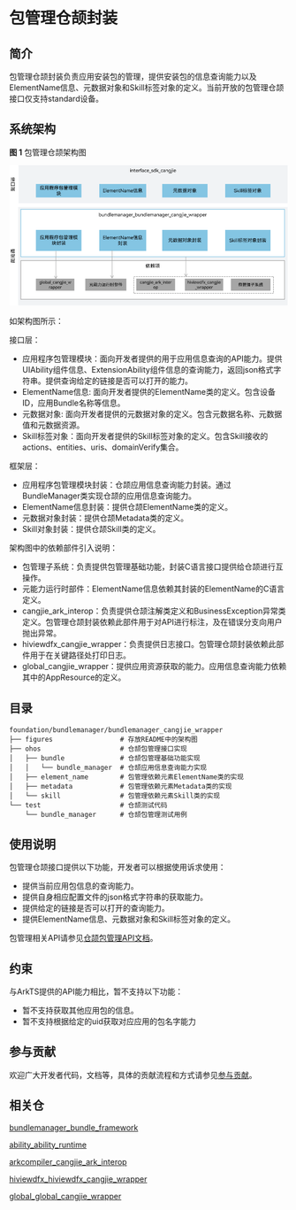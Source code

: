# 包管理仓颉封装

## 简介

包管理仓颉封装负责应用安装包的管理，提供安装包的信息查询能力以及ElementName信息、元数据对象和Skill标签对象的定义。当前开放的包管理仓颉接口仅支持standard设备。

## 系统架构

**图 1** 包管理仓颉架构图

![包管理仓颉架构图](figures/bundlemanager_cangjie_wrapper_architecture.png)

如架构图所示：

接口层：

- 应用程序包管理模块：面向开发者提供的用于应用信息查询的API能力。提供UIAbility组件信息、ExtensionAbility组件信息的查询能力，返回json格式字符串。提供查询给定的链接是否可以打开的能力。
- ElementName信息: 面向开发者提供的ElementName类的定义。包含设备ID，应用Bundle名称等信息。
- 元数据对象: 面向开发者提供的元数据对象的定义。包含元数据名称、元数据值和元数据资源。
- Skill标签对象：面向开发者提供的Skill标签对象的定义。包含Skill接收的actions、entities、uris、domainVerify集合。

框架层：

- 应用程序包管理模块封装：仓颉应用信息查询能力封装。通过BundleManager类实现仓颉的应用信息查询能力。
- ElementName信息封装：提供仓颉ElementName类的定义。
- 元数据对象封装：提供仓颉Metadata类的定义。
- Skill对象封装：提供仓颉Skill类的定义。

架构图中的依赖部件引入说明：

- 包管理子系统：负责提供包管理基础功能，封装C语言接口提供给仓颉进行互操作。
- 元能力运行时部件：ElementName信息依赖其封装的ElementName的C语言定义。
- cangjie_ark_interop：负责提供仓颉注解类定义和BusinessException异常类定义。包管理仓颉封装依赖此部件用于对API进行标注，及在错误分支向用户抛出异常。
- hiviewdfx_cangjie_wrapper：负责提供日志接口。包管理仓颉封装依赖此部件用于在关键路径处打印日志。
- global_cangjie_wrapper：提供应用资源获取的能力。应用信息查询能力依赖其中的AppResource的定义。

## 目录

```
foundation/bundlemanager/bundlemanager_cangjie_wrapper
├── figures                 # 存放README中的架构图
├── ohos                    # 仓颉包管理接口实现
│   ├── bundle              # 仓颉包管理基础功能实现
│   │   └── bundle_manager  # 仓颉应用信息查询能力实现
│   ├── element_name        # 包管理依赖元素ElementName类的实现
│   ├── metadata            # 包管理依赖元素Metadata类的实现
│   └── skill               # 包管理依赖元素Skill类的实现
└── test                    # 仓颉测试代码
    └── bundle_manager      # 仓颉包管理测试用例
```

## 使用说明

包管理仓颉接口提供以下功能，开发者可以根据使用诉求使用：

  - 提供当前应用包信息的查询能力。
  - 提供自身相应配置文件的json格式字符串的获取能力。
  - 提供给定的链接是否可以打开的查询能力。
  - 提供ElementName信息、元数据对象和Skill标签对象的定义。


包管理相关API请参见[仓颉包管理API文档](https://gitcode.com/openharmony-sig/arkcompiler_cangjie_ark_interop/blob/master/doc/API_Reference/source_zh_cn/apis/AbilityKit/cj-apis-bundle_manager.md)。

## 约束

与ArkTS提供的API能力相比，暂不支持以下功能：

  - 暂不支持获取其他应用包的信息。
  - 暂不支持根据给定的uid获取对应应用的包名字能力

## 参与贡献

欢迎广大开发者代码，文档等，具体的贡献流程和方式请参见[参与贡献](https://gitcode.com/openharmony/docs/blob/master/zh-cn/contribute/%E5%8F%82%E4%B8%8E%E8%B4%A1%E7%8C%AE.md)。

## 相关仓

[bundlemanager_bundle_framework](https://gitcode.com/openharmony/bundlemanager_bundle_framework)

[ability_ability_runtime](https://gitcode.com/openharmony/ability_ability_runtime)

[arkcompiler_cangjie_ark_interop](https://gitcode.com/openharmony-sig/arkcompiler_cangjie_ark_interop)

[hiviewdfx_hiviewdfx_cangjie_wrapper](https://gitcode.com/openharmony-sig/hiviewdfx_hiviewdfx_cangjie_wrapper)

[global_global_cangjie_wrapper](https://gitcode.com/openharmony-sig/global_global_cangjie_wrapper)
